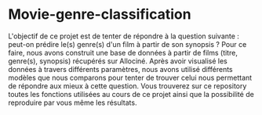 # Movie-genre-classification
L'objectif de ce projet est de tenter de répondre à la question suivante : peut-on prédire le(s) genre(s) d'un film à partir de son synopsis ?
Pour ce faire, nous avons construit une base de données à partir de films (titre, genre(s), synopsis) récupérés sur Allociné. Après avoir visualisé les données à travers différents paramètres, nous avons utilisé différents modèles que nous comparons pour tenter de trouver celui nous permettant de répondre aux mieux à cette question. 
Vous trouverez sur ce repository toutes les fonctions utilisées au cours de ce projet ainsi que la possibilité de reproduire par vous même les résultats.
